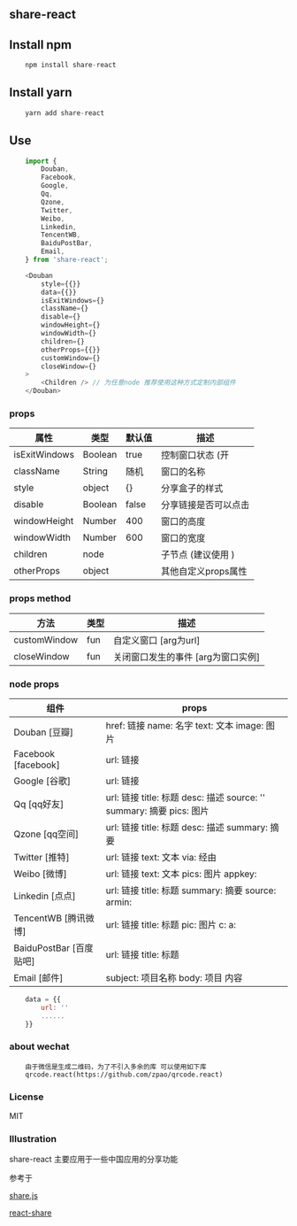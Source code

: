 ## share-react

## Install npm

```js
    npm install share-react
```

## Install yarn

```js
    yarn add share-react
```


## Use

```js
    import {
        Douban,
        Facebook,
        Google,
        Qq,
        Qzone,        
        Twitter,
        Weibo,
        Linkedin,
        TencentWB,        
        BaiduPostBar,
        Email,
    } from 'share-react';

    <Douban        
        style={{}}
        data={{}}
        isExitWindows={}
        className={}
        disable={}
        windowHeight={}
        windowWidth={}
        children={}
        otherProps={{}}
        customWindow={}        
        closeWindow={}
    >
        <Children /> // 为任意node 推荐使用这种方式定制内部组件
    </Douban>
```


### props

| 属性 | 类型 | 默认值 | 描述 |
| ----| ----- | ----- | ---- |
| isExitWindows | Boolean | true | 控制窗口状态 (开|关)|
| className | String | 随机 | 窗口的名称 |
| style | object | {} | 分享盒子的样式 |
| disable | Boolean | false | 分享链接是否可以点击 |
| windowHeight | Number | 400 | 窗口的高度 |
| windowWidth | Number | 600 | 窗口的宽度 |
| children | node |  | 子节点 (建议使用 <Children />)|
| otherProps | object |  | 其他自定义props属性 |


### props method

| 方法 | 类型 |  描述 |
| -------------| --- | ------------------- |
| customWindow | fun | 自定义窗口 [arg为url]|
| closeWindow | fun | 关闭窗口发生的事件 [arg为窗口实例]|


### node props

|             组件           |                             props                               |
| -------------------------- | --------------------------------------------------------------- |
| Douban [豆瓣] | href: 链接 name: 名字   text: 文本   image: 图片 |
| Facebook [facebook] | url: 链接 |
| Google [谷歌] | url: 链接 |
| Qq [qq好友] | url: 链接  title: 标题  desc: 描述  source: ''  summary: 摘要  pics: 图片 |
| Qzone [qq空间] | url: 链接  title: 标题  desc: 描述  summary: 摘要  |
| Twitter [推特] | url: 链接  text: 文本  via: 经由  |
| Weibo [微博] | url: 链接  text: 文本  pics: 图片  appkey:   |
| Linkedin [点点] | url: 链接  title: 标题  summary: 摘要  source:   armin:  |
| TencentWB [腾讯微博] | url: 链接  title: 标题  pic: 图片  c:   a:  |
| BaiduPostBar [百度贴吧] | url: 链接  title: 标题  |
| Email [邮件] | subject:  项目名称  body: 项目 内容 |

```js
    data = {{
        url: ''
        ......
    }}
```


### about wechat

```desc
    由于微信是生成二维码，为了不引入多余的库 可以使用如下库
    qrcode.react(https://github.com/zpao/qrcode.react)
```

### License

MIT



### Illustration

share-react 主要应用于一些中国应用的分享功能

参考于

[share.js](https://github.com/overtrue/share.js)

[react-share](https://github.com/nygardk/react-share)
